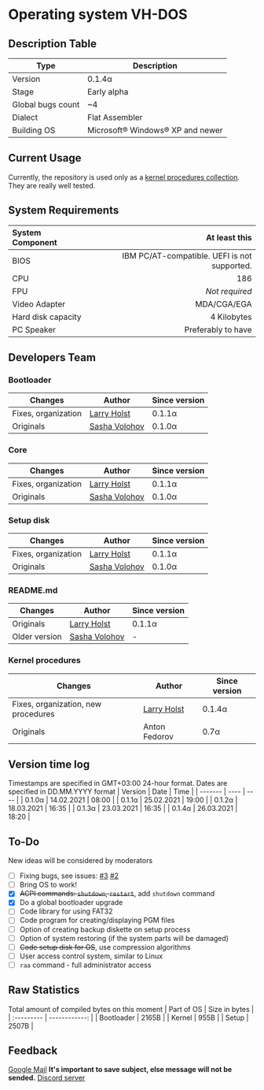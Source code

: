 # Operating system VH-DOS
## Description Table
| Type | Description |
| ---- | ----------- |
| Version | 0.1.4α |
| Stage | Early alpha |
| Global bugs count | ~4 |
| Dialect | Flat Assembler |
| Building OS | Microsoft&reg; Windows&reg; XP and newer |

## Current Usage
Currently, the repository is used only as a [kernel procedures collection](https://github.com/SashaVolohov/VH-DOS/tree/master/sources/kernel). They are really well tested.

## System Requirements
| System Component | At least this |
| :--------------- | ------------: |
| BIOS | IBM PC/AT-compatible. UEFI is not supported. |
| CPU | 186 |
| FPU | *Not required* |
| Video Adapter | MDA/CGA/EGA |
| Hard disk capacity | 4 Kilobytes |
| PC Speaker | Preferably to have |

## Developers Team
### Bootloader
| Changes | Author | Since version |
| ------- | ------ | ------------- |
| Fixes, organization | [Larry Holst](https://github.com/Diicorp95) | 0.1.1α |
| Originals | [Sasha Volohov](https://github.com/SashaVolohov) | 0.1.0α |
### Core
| Changes | Author | Since version |
| ------- | ------ | ------------- |
| Fixes, organization | [Larry Holst](https://github.com/Diicorp95) | 0.1.1α |
| Originals | [Sasha Volohov](https://github.com/SashaVolohov) | 0.1.0α |
### Setup disk
| Changes | Author | Since version |
| ------- | ------ | ------------- |
| Fixes, organization | [Larry Holst](https://github.com/Diicorp95) | 0.1.1α |
| Originals | [Sasha Volohov](https://github.com/SashaVolohov) | 0.1.0α |
### README.md
| Changes | Author | Since version |
| ------- | ------ | ------------- |
| Originals | [Larry Holst](https://github.com/Diicorp95) | 0.1.1α |
| Older version | [Sasha Volohov](https://github.com/SashaVolohov) | - |
### Kernel procedures
| Changes | Author | Since version |
| ------- | ------ | ------------- |
| Fixes, organization, new procedures | [Larry Holst](https://github.com/Diicorp95) | 0.1.4α |
| Originals | Anton Fedorov | 0.7α |

## Version time log
Timestamps are specified in GMT+03:00 24-hour format.
Dates are specified in DD.MM.YYYY format
| Version | Date | Time |
| ------- | ---- | ---- |
| 0.1.0α | 14.02.2021 | 08:00 |
| 0.1.1α | 25.02.2021 | 19:00 |
| 0.1.2α | 18.03.2021 | 16:35 |
| 0.1.3α | 23.03.2021 | 16:35 |
| 0.1.4α | 26.03.2021 | 18:20 |

## To-Do
New ideas will be considered by moderators
- [ ] Fixing bugs, see issues: [#3](https://github.com/SashaVolohov/VH-DOS/issues/3) [#2](https://github.com/SashaVolohov/VH-DOS/issues/2)
- [ ] Bring OS to work!
- [X] ~~ACPI commands: `shutdown`, `restart`~~, add `shutdown` command
- [X] Do a global bootloader upgrade
- [ ] Code library for using FAT32
- [ ] Code program for creating/displaying PGM files
- [ ] Option of creating backup diskette on setup process
- [ ] Option of system restoring (if the system parts will be damaged)
- [ ] ~~Code setup disk for OS~~, use compression algorithms
- [ ] User access control system, similar to Linux
- [ ] `raa` command - full administrator access

## Raw Statistics
Total amount of compiled bytes on this moment
| Part of OS | Size in bytes |
| :--------- | ------------: |
| Bootloader | 2165B |
| Kernel | 955B |
| Setup | 2507B |

## Feedback
<a href="mailto:vhdos.devteam@gmail.com?subject=GitHubRepo%3AVH-DOS&body=Hello%20everybody!%0AI%20want%20to%20tell%20you%20about...">Google Mail</a> **It's important to save subject, else message will not be sended.**
[Discord server](https://discord.gg/AQ593d2xdD)

